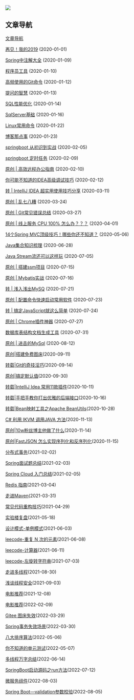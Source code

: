 ![](https://pic.downk.cc/item/5f13c6c314195aa594bba4d9.png)

## 文章导航

[文章导航](https://mp.weixin.qq.com/s?__biz=MzU5NzcyNzczOQ==&mid=2247484165&idx=1&sn=895a112d4abfbc93eaa7b60ce90ec13a&chksm=fe4e4391c939ca876248824be19b40aea6d05ffa87a2a85b283e0d3e0ed02d632845f90361cf&token=465990261&lang=zh_CN#rd)

[再见！我的2019](https://mp.weixin.qq.com/s/hX7hAC0TXE-EtQ0Dx-5gWA) (2020-01-01)

[Spring中注解大全](https://mp.weixin.qq.com/s/UuzxgGg7Lsvsac9F_CLOcg) (2020-01-09)

[程序员工具](https://mp.weixin.qq.com/s/pOMx4rGvK_cdn8S9ljoWHw) (2020-01-10)

[高频使用的Git命令](https://mp.weixin.qq.com/s/tb0B_7wevt29RZJSiTJOPQ) (2020-01-12)

[提问的智慧](https://mp.weixin.qq.com/s/jEwacdYF8tifqX2CiOhHDw) (2020-01-13)

[SQL性能优化](https://mp.weixin.qq.com/s/1Tf7uSnAwVnI9PmWOtH65g) (2020-01-14)

[SqlServer基础](https://mp.weixin.qq.com/s/-p7Ni115nRRd3Q5AQ1O0dw) (2020-01-16)

[Linux常用命令](https://mp.weixin.qq.com/s/-p7Ni115nRRd3Q5AQ1O0dw) (2020-01-22)

[博客那点事](https://mp.weixin.qq.com/s/0wcSfzYsEMLS6qvxxnEpgw) (2020-01-23)

[springboot 从初识到实战](https://mp.weixin.qq.com/s/TjT43KpFDe_TpBw3kqf64Q) (2020-02-05)

[springboot 定时任务](https://mp.weixin.qq.com/s/SwBOJVpmh8_nhMHVlLMGuw) (2020-02-09)

[原创 | 高效远程办公指南](https://mp.weixin.qq.com/s/So0YNoMyp-F3c27ZaiuipQ) (2020-02-10)

[你可能不知道的IDEA高级调试技巧](https://mp.weixin.qq.com/s/RDVo56glqzWKDCaHnZ27hQ) (2020-02-12)

[转 | IntelliJ IDEA 超实用使用技巧分享](https://mp.weixin.qq.com/s/tfQ0OPc4VZT_rMMiFDzRog) (2020-03-11)

[原创 | 乱七八糟](https://mp.weixin.qq.com/s/fotPy19baScUjKJ-HvGMZw) (2020-03-24)

[原创 | Git常见错误总结](https://mp.weixin.qq.com/s/Z97aHUncuTx6_KQL7rZqKg) (2020-03-27)

[原创 | 线上服务 CPU 100% 怎么办？？？](https://mp.weixin.qq.com/s/NdeI13ZjmF-o2btSR23T-Q) (2020-04-01)

[14个Spring MVC顶级技巧！哪些你还不知道？](https://mp.weixin.qq.com/s/IjRKbjo7wKnqyus8mh1UqQ) (2020-05-06)

[Java集合知识梳理](https://mp.weixin.qq.com/s/FerinR8WZ6etnvMDArVWUw) (2020-06-28)

[Java Stream流还可以这样玩](https://mp.weixin.qq.com/s/B-gnxUJZ57b7GaTCqFOYNQ) (2020-07-05)

[原创 | 搭建ssm项目](https://mp.weixin.qq.com/s/0bG4rQNINakg-7NiBtIdqA) (2020-07-15)

[原创 | Mybatis实战](https://mp.weixin.qq.com/s/iNfi4lQWFqz-mMdwMyPccg) (2020-07-16)

[转 | 浅入浅出MySQ](https://mp.weixin.qq.com/s/a4LmjvQypRKCKfzrvn-lFA) (2020-07-21)

[原创 | 配置命令快速启动常用软件](https://mp.weixin.qq.com/s/QNJJr1darX3j9sja2Q1WVA) (2020-07-23)

[转 | 搞定JavaScript就这么简单](https://mp.weixin.qq.com/s/Mg0pafn0EOppCfM8X3VJOg) (2020-07-24)

[原创 | Chrome插件神器](https://mp.weixin.qq.com/s/sCm4eN7FapjGp5RGjHz90A) (2020-07-27)

[数据库表结构文档生成工具](https://mp.weixin.qq.com/s/nZ0ib-63mC7c0hen6ZfJxg) (2020-07-31)

[原创 | 进击的MySql](https://mp.weixin.qq.com/s/-3nlo-vTbK2-QTgI2tBvPQ) (2020-08-12)

[原创|搭建免费图床](https://mp.weixin.qq.com/s/GlxPta7sa_Emg2g3fbrZWw)(2020-09-11)

[转载|Git的奇技淫巧](https://mp.weixin.qq.com/s/OQ-MYB6cP3LjLyG1D2p_DA)(2020-09-14)

[原创|搞定默认值](https://mp.weixin.qq.com/s/vUb83e5muQzD1l8uUm63OA)(2020-09-30)

[转载|IntelliJ Idea 常用11款插件](https://mp.weixin.qq.com/s/wH_cUGVb9c4JKHuCjhMd2Q)(2020-10-11)

[转载|手把手教你打出优雅的后端接口](https://mp.weixin.qq.com/s/dn8kg0AQLejlR_CXWg-ySA)(2020-10-16)

[转载|Bean映射工具之Apache BeanUtils](https://mp.weixin.qq.com/s/QJ9VKkoqbKLw8eCBO1i01g)(2020-10-28)

[C# 利用 IKVM 调用JAVA 方法](https://mp.weixin.qq.com/s/9Dn6VQRb-KZi_4J2jovQQA)(2020-11-13)

[原创|10w粉丝博主他做了什么](https://mp.weixin.qq.com/s/VYv1T-e-kvMqF9mU9CbOcg)(2020-11-14)

[原创|FastJSON 怎么实现序列化和反序列化](https://mp.weixin.qq.com/s/uiNw5QKEnfvdJ4IU8SfbWw)(2020-11-15)

[分布式事务](https://mp.weixin.qq.com/s/t_MJdAHL_CSOQyt8m57CVQ)(2021-02-02)

[Spring面试题总结](https://mp.weixin.qq.com/s/ULE39Bjs9mhdDXitZId4-Q)(2021-02-03)

[Spring Cloud 入门总结](https://mp.weixin.qq.com/s/epmrYwwWf_1M2t54Dsk8hg)(2021-02-05)

[Redis 指南](https://mp.weixin.qq.com/s/WIShAZFUyUiNFgJem356SQ)(2021-03-04)

[走进Maven](https://mp.weixin.qq.com/s/pdky1dh0uOT7TOjokKqoDQ)(2021-03-31)

[常见代码重构技巧](https://mp.weixin.qq.com/s/rAKb68s2O7vwrxbb05FenQ)(2021-04-29)

[实验楼复盘](https://mp.weixin.qq.com/s/psLgSFESLDASD8GidFUDEw)(2021-05-18)

[设计模式-单例模式](https://mp.weixin.qq.com/s/bO-4EzysaRFw_9wqJ_P8jg)(2021-06-03)

[leecode-重复 N 次的元素](https://mp.weixin.qq.com/s/a-dWajtd1ADT7GFEtvNUiQ)(2021-06-08)

[leecode-计算器](https://mp.weixin.qq.com/s/a-dWajtd1ADT7GFEtvNUiQ)(2021-06-11)

[leecode-左旋转字符串](https://mp.weixin.qq.com/s/CiXiFGB02N-BXIkiSLpl-g)(2021-07-03)

[走进多线程](https://mp.weixin.qq.com/s/cz7lyUR4ZL2d-S_vRZ5-pw)(2021-08-30)

[浅谈线程安全](https://mp.weixin.qq.com/s/zQzRTNAXBD-PHm9k0CzxBw)(2021-09-03)

[电影推荐](https://mp.weixin.qq.com/s/S-MliiYR86D2QVqbmKwjyg)(2021-12-08)

[电影推荐](https://mp.weixin.qq.com/s/S-MliiYR86D2QVqbmKwjyg)(2022-02-09)

[Gitee 图床失效](https://mp.weixin.qq.com/s/gsNKLYspX4r9ERELBVgT5g)(2022-03-29)

[Spring事务失效场景](https://mp.weixin.qq.com/s/iqduk7bgBFyicyjIbcWG2g)(2022-03-30)

[八大排序算法](https://mp.weixin.qq.com/s/8jE-w5PJUZeZZlHgaO1D1g)(2022-05-06)

[你不知道的单元测试](https://mp.weixin.qq.com/s/gv3nR1VYRItp-sQ3wT5Waw)(2022-05-07)

[多线程万字总结](https://mp.weixin.qq.com/s/ysq9Zl-io84pIQ-vVmfB5A)(2022-06-14)

[SpringBoot启动源码之run方法](https://mp.weixin.qq.com/s/jImApkXoOpx0WFJixw-ZPA)(2022-07-12)

[微服务组件](https://mp.weixin.qq.com/s/Ksme2hncf1DUfSGQ5NCm2w)(2022-08-03)

[Spring Boot—validation参数校验](https://mp.weixin.qq.com/s/2xiCYLgybQ_a00qxyTp1xQ)(2022-08-05)









